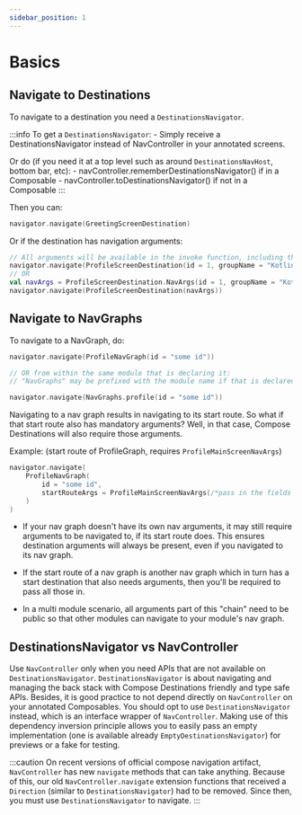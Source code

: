 ```yaml
---
sidebar_position: 1
---
```


# Basics

## Navigate to Destinations

To navigate to a destination you need a `DestinationsNavigator`.

:::info
To get a `DestinationsNavigator`:
    - Simply receive a DestinationsNavigator instead of NavController in your annotated screens.

Or do (if you need it at a top level such as around `DestinationsNavHost`, bottom bar, etc):
    - navController.rememberDestinationsNavigator() if in a Composable
    - navController.toDestinationsNavigator() if not in a Composable
:::

Then you can:

```kotlin
navigator.navigate(GreetingScreenDestination)
```

Or if the destination has navigation arguments:

```kotlin
// All arguments will be available in the invoke function, including the default values
navigator.navigate(ProfileScreenDestination(id = 1, groupName = "Kotlin 4ever <3"))
// OR
val navArgs = ProfileScreenDestination.NavArgs(id = 1, groupName = "Kotlin 4ever <3")
navigator.navigate(ProfileScreenDestination(navArgs))
```

## Navigate to NavGraphs

To navigate to a NavGraph, do:

```kotlin
navigator.navigate(ProfileNavGraph(id = "some id"))

// OR from within the same module that is declaring it:
// "NavGraphs" may be prefixed with the module name if that is declared in a ksp config.

navigator.navigate(NavGraphs.profile(id = "some id"))
```

Navigating to a nav graph results in navigating to its start route.
So what if that start route also has mandatory arguments?
Well, in that case, Compose Destinations will also require those arguments.

Example: (start route of ProfileGraph, requires `ProfileMainScreenNavArgs`)

```kotlin
navigator.navigate(
    ProfileNavGraph(
        id = "some id",
        startRouteArgs = ProfileMainScreenNavArgs(/*pass in the fields needed*/)
    )
)
```

- If your nav graph doesn't have its own nav arguments, it may still require arguments to be navigated to, if its
start route does.
This ensures destination arguments will always be present, even if you navigated to its nav graph.

- If the start route of a nav graph is another nav graph which in turn has a start destination
that also needs arguments, then you'll be required to pass all those in.

- In a multi module scenario, all arguments part of this "chain" need to be public so that other
modules can navigate to your module's nav graph.

## DestinationsNavigator vs NavController
Use `NavController` only when you need APIs that are not available on `DestinationsNavigator`. `DestinationsNavigator` is about navigating and managing the back stack with Compose Destinations friendly and type safe APIs. 
Besides, it is good practice to not depend directly on `NavController` on your annotated Composables. You should opt to use `DestinationsNavigator` instead, which is an interface wrapper of `NavController`. Making use of this dependency inversion principle allows you to easily pass an empty implementation (one is available already `EmptyDestinationsNavigator`) for previews or a fake for testing.

:::caution
On recent versions of official compose navigation artifact, `NavController` has new `navigate` methods that can take anything. Because of this, our old `NavController.navigate` extension functions that received a `Direction` (similar to `DestinationsNavigator`) had to be removed. Since then, you must use `DestinationsNavigator` to navigate.
:::
